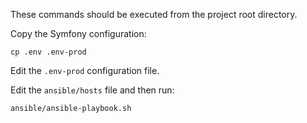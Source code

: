 These commands should be executed from the project root directory.

Copy the Symfony configuration:

```
cp .env .env-prod
```

Edit the `.env-prod` configuration file.

Edit the `ansible/hosts` file and then run:

```
ansible/ansible-playbook.sh
```
